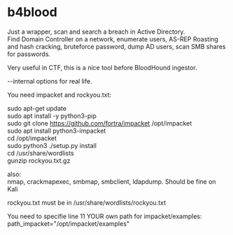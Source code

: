 # b4blood
Just a wrapper, scan and search a breach in Active Directory.  
Find Domain Controller on a network, enumerate users, AS-REP Roasting and hash cracking, bruteforce password, dump AD users, scan SMB shares for passwords.  

Very useful in CTF, this is a nice tool before BloodHound ingestor.  

--internal options for real life.


You need impacket and rockyou.txt:  

sudo apt-get update  
sudo apt install -y python3-pip  
sudo git clone https://github.com/fortra/impacket /opt/impacket  
sudo apt install python3-impacket  
cd /opt/impacket  
sudo python3 ./setup.py install  
cd /usr/share/wordlists  
gunzip rockyou.txt.gz  

also:  
nmap, crackmapexec, smbmap, smbclient, ldapdump. Should be fine on Kali

rockyou.txt must be in /usr/share/wordlists/rockyou.txt

You need to specifie line 11 YOUR own path for impacket/examples: 
path_impacket="/opt/impacket/examples"

